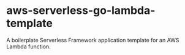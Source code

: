 # aws-serverless-go-lambda-template
A boilerplate Serverless Framework  application template for an AWS Lambda function.